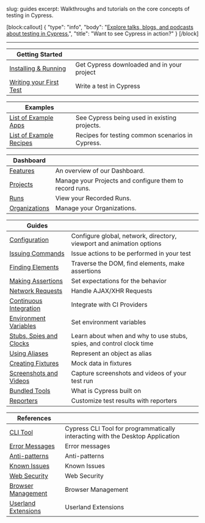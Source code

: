 slug: guides
excerpt: Walkthroughs and tutorials on the core concepts of testing in Cypress.

[block:callout]
{
  "type": "info",
  "body": "[Explore talks, blogs, and podcasts about testing in Cypress.](https://www.cypress.io/explore)",
  "title": "Want to see Cypress in action?"
}
[/block]

---

| Getting Started | |
| -------------------- | -- |
| [Installing & Running](https://on.cypress.io/guides/installing-and-running) | Get Cypress downloaded and in your project |
| [Writing your First Test](https://on.cypress.io/guides/writing-your-first-test) | Write a test in Cypress |

| Examples | |
| -------------------- | -- |
| [List of Example Apps](https://on.cypress.io/guides/all-example-apps) | See Cypress being used in existing projects. |
| [List of Example Recipes](https://github.com/cypress-io/cypress-example-recipes) | Recipes for testing common scenarios in Cypress. |

| Dashboard | |
| -------------------- | -- |
| [Features](https://on.cypress.io/guides/dashboard-features) | An overview of our Dashboard. |
| [Projects](https://on.cypress.io/guides/projects) | Manage your Projects and configure them to record runs. |
| [Runs](https://on.cypress.io/guides/runs) | View your Recorded Runs. |
| [Organizations](https://on.cypress.io/guides/organizations) | Manage your Organizations. |

| Guides | |
| -------------------- | -- |
| [Configuration](https://on.cypress.io/guides/configuration) | Configure global, network, directory, viewport and animation options |
| [Issuing Commands](https://on.cypress.io/guides/issuing-commands) | Issue actions to be performed in your test |
| [Finding Elements](https://on.cypress.io/guides/finding-elements) | Traverse the DOM, find elements, make assertions |
| [Making Assertions](https://on.cypress.io/guides/making-assertions) | Set expectations for the behavior |
| [Network Requests](https://on.cypress.io/guides/network-requests-xhr) | Handle AJAX/XHR Requests |
| [Continuous Integration](https://on.cypress.io/guides/continuous-integration) | Integrate with CI Providers |
| [Environment Variables](https://on.cypress.io/guides/environment-variables) | Set environment variables |
| [Stubs, Spies and Clocks](https://on.cypress.io/guides/stubs-spies-clocks) | Learn about when and why to use stubs, spies, and control clock time |
| [Using Aliases](https://on.cypress.io/guides/using-aliases) | Represent an object as alias |
| [Creating Fixtures](https://on.cypress.io/guides/creating-fixtures) | Mock data in fixtures |
| [Screenshots and Videos](https://on.cypress.io/guides/screenshots-and-videos) | Capture screenshots and videos of your test run |
| [Bundled Tools](https://on.cypress.io/guides/bundled-tools) | What is Cypress built on |
| [Reporters](https://on.cypress.io/guides/reporters) | Customize test results with reporters |

| References | |
| -------------------- | -- |
| [CLI Tool](https://on.cypress.io/guides/cli) | Cypress CLI Tool for programmatically interacting with the Desktop Application |
| [Error Messages](https://on.cypress.io/guides/errors) | Error messages |
| [Anti-patterns](https://on.cypress.io/guides/anti-patterns) | Anti-patterns |
| [Known Issues](https://on.cypress.io/guides/known-issues) | Known Issues |
| [Web Security](https://on.cypress.io/guides/web-security) | Web Security |
| [Browser Management](https://on.cypress.io/guides/browser-management) | Browser Management |
| [Userland Extensions](https://on.cypress.io/guides/userland-extensions) | Userland Extensions |
